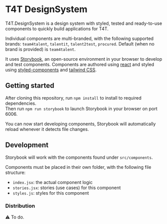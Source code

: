 # T4T DesignSystem

T4T.DesignSystem is a design system with styled, tested and ready-to-use components to quickly build applications for T4T.

Individual components are multi-branded, with the following supported brands: `team4talent`, `talentit`, `talent2test`, `procured`. Default (when no brand is provided) is `team4talent`.

It uses [Storybook](https://storybook.js.org), an open-source environment in your browser to develop and test components.
Components are authored using [react](https://reactjs.org) and styled using [styled-components](https://styled-components.com) and [tailwind CSS](https://tailwindcss.com).

## Getting started

After cloning this repository, run `npm install` to install to required dependencies.  
Then run `npm run storybook` to launch Storybook in your browser on port 6006.

You can now start developing components, Storybook will automatically reload whenever it detects file changes.

## Development

Storybook will work with the components found under `src/components`.

Components must be placed in their own folder, with the following file structure:

- `index.jsx`: the actual component logic
- `stories.jsx`: stories (use cases) for this component
- `styles.js`: styles for this component

### Distribution

⚠️ To do.
